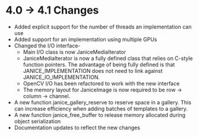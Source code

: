 # 4.0 -> 4.1 Changes

* Added explicit support for the number of threads an implementation can use
* Added support for an implementation using multiple GPUs
* Changed the I/O interface-
    * Main I/O class is now JaniceMediaIterator
    * JaniceMediaIterator is now a fully defined class that relies on C-style function pointers. The advantage of being fully defined is that JANICE_IMPLEMENTATION does not need to link against JANICE_IO_IMPLEMENTATION.
    * OpenCV I/O has been refactored to work with the new interface
    * The memory layout for JaniceImage is now required to be row -> column -> channel.
* A new function janice_gallery_reserve to reserve space in a gallery. This can increase efficiency when adding batches of templates to a gallery.
* A new function janice_free_buffer to release memory allocated during object serialization
* Documentation updates to reflect the new changes
